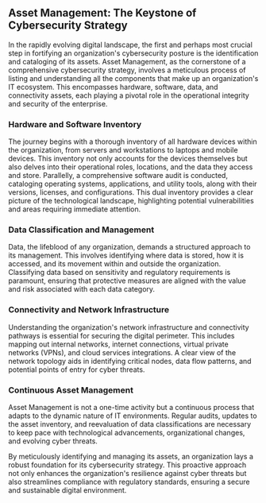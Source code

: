## Asset Management: The Keystone of Cybersecurity Strategy

In the rapidly evolving digital landscape, the first and perhaps most crucial step in fortifying an organization's cybersecurity posture is the identification and cataloging of its assets. Asset Management, as the cornerstone of a comprehensive cybersecurity strategy, involves a meticulous process of listing and understanding all the components that make up an organization's IT ecosystem. This encompasses hardware, software, data, and connectivity assets, each playing a pivotal role in the operational integrity and security of the enterprise.

### Hardware and Software Inventory

The journey begins with a thorough inventory of all hardware devices within the organization, from servers and workstations to laptops and mobile devices. This inventory not only accounts for the devices themselves but also delves into their operational roles, locations, and the data they access and store. Parallelly, a comprehensive software audit is conducted, cataloging operating systems, applications, and utility tools, along with their versions, licenses, and configurations. This dual inventory provides a clear picture of the technological landscape, highlighting potential vulnerabilities and areas requiring immediate attention.

### Data Classification and Management

Data, the lifeblood of any organization, demands a structured approach to its management. This involves identifying where data is stored, how it is accessed, and its movement within and outside the organization. Classifying data based on sensitivity and regulatory requirements is paramount, ensuring that protective measures are aligned with the value and risk associated with each data category.

### Connectivity and Network Infrastructure

Understanding the organization's network infrastructure and connectivity pathways is essential for securing the digital perimeter. This includes mapping out internal networks, internet connections, virtual private networks (VPNs), and cloud services integrations. A clear view of the network topology aids in identifying critical nodes, data flow patterns, and potential points of entry for cyber threats.

### Continuous Asset Management

Asset Management is not a one-time activity but a continuous process that adapts to the dynamic nature of IT environments. Regular audits, updates to the asset inventory, and reevaluation of data classifications are necessary to keep pace with technological advancements, organizational changes, and evolving cyber threats.

By meticulously identifying and managing its assets, an organization lays a robust foundation for its cybersecurity strategy. This proactive approach not only enhances the organization's resilience against cyber threats but also streamlines compliance with regulatory standards, ensuring a secure and sustainable digital environment. 
